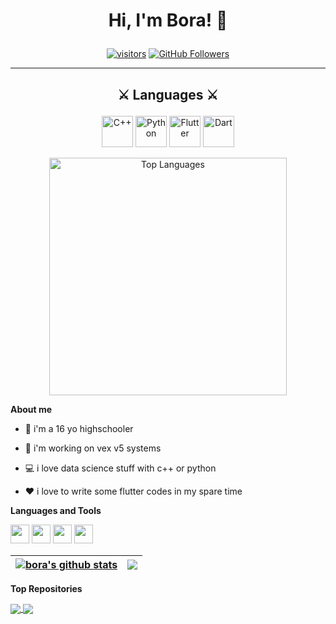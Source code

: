 # <p align="center">Hi, I'm Bora! 👋 </p>
<p align="center">
  <a href="https://github.com/bora399" target="_blank"><img src="https://visitor-badge.glitch.me/badge?page_id=bora399" alt="visitors" title="visitors"></a>
  <a href="https://github.com/bora399?tab=followers" target="_blank"><img src="https://img.shields.io/github/followers/bora399?logo=GitHub&logoColor=white" alt="GitHub Followers" title="GitHub Followers"></a>
</p>

<hr>

## <p align="center">⚔️ Languages ⚔️</p>
<p align="center">
  <img height="50" src="https://raw.githubusercontent.com/isocpp/logos/master/cpp_logo.png" alt="C++" title="C++">
  <img height="50"  src="https://upload.wikimedia.org/wikipedia/commons/c/c3/Python-logo-notext.svg" alt="Python" title="Python">
  <img height="50"  src="https://seeklogo.com/images/F/flutter-logo-5086DD11C5-seeklogo.com.png" alt="Flutter" title="Flutter">
  <img height="50"  src="https://upload.wikimedia.org/wikipedia/commons/7/7e/Dart-logo.png" alt="Dart" title="Dart">
</p>

<p align="center">
  <img width="380px" src="https://github-readme-stats.vercel.app/api/top-langs/?username=bora399&langs_count=10&title_color=59A5FA&icon_color=3498db&text_color=C7D4E2&border_color=30363d&bg_color=0d1117&layout=compact&color=C7D4E2" alt="Top Languages" title="Top Languages">
</p>


**About me**

- 🌱 i'm a 16 yo highschooler

- 🤖 i'm working on vex v5 systems

- 💻 i love data science stuff with c++ or python
 
- ❤️ i love to write some flutter codes in my spare time




**Languages and Tools**  

<code><img height="30" src="https://raw.githubusercontent.com/isocpp/logos/master/cpp_logo.png"></code>
<code><img height="30" src="https://upload.wikimedia.org/wikipedia/commons/c/c3/Python-logo-notext.svg"></code>
<code><img height="30" src="https://seeklogo.com/images/F/flutter-logo-5086DD11C5-seeklogo.com.png"></code>
<code><img height="30" src="https://upload.wikimedia.org/wikipedia/commons/7/7e/Dart-logo.png"></code>


| <a href="https://github.com/bora399/github-readme-stats"><img align="center" src="https://github-readme-stats.vercel.app/api?username=bora399&show_icons=true&include_all_commits=true&theme=buefy&hide_border=true" alt="bora's github stats" /></a> | <a href="https://github.com/bora399/github-readme-stats"><img align="center" src="https://github-readme-stats.vercel.app/api/top-langs/?username=bora399&layout=compact&theme=buefy&hide_border=true" /></a> |
| ------------- | ------------- |

**Top Repositories**

<a href="https://github.com/bora399/Fitness-Center">
  <img align="center" src="https://github-readme-stats.vercel.app/api/pin/?username=bora399&repo=Fitness-Center&theme=buefy" />
</a>
<a href="https://github.com/bora399/vex-basics">
  <img align="center" src="https://github-readme-stats.vercel.app/api/pin/?username=bora399&repo=vex-basics&theme=buefy"/>
</a>
